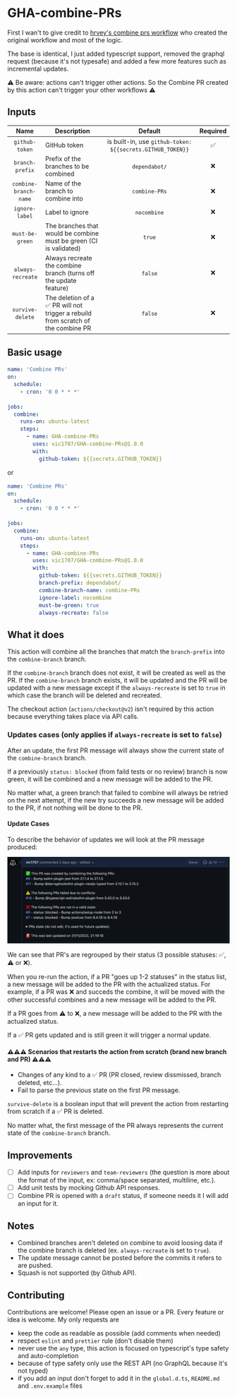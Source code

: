 # GHA-combine-PRs

First I wan't to give credit to [hrvey's combine prs workflow](https://github.com/hrvey/combine-prs-workflow) who created the original workflow and most of the logic.

The base is identical, I just added typescript support, removed the graphql request (because it's not typesafe) and added a few more features such as incremental updates.

⚠️ Be aware: actions can't trigger other actions. So the Combine PR created by this action can't trigger your other workflows ⚠️

## Inputs

|         Name          | Description                                                                       |                          Default                           | Required |
| :-------------------: | --------------------------------------------------------------------------------- | :--------------------------------------------------------: | :------: |
|    `github-token`     | GitHub token                                                                      | is built-in, use `github-token: ${{secrets.GITHUB_TOKEN}}` |    ✅    |
|    `branch-prefix`    | Prefix of the branches to be combined                                             |                       `dependabot/`                        |    ❌    |
| `combine-branch-name` | Name of the branch to combine into                                                |                       `combine-PRs`                        |    ❌    |
|    `ignore-label`     | Label to ignore                                                                   |                        `nocombine`                         |    ❌    |
|    `must-be-green`    | The branches that would be combine must be green (CI is validated)                |                           `true`                           |    ❌    |
|   `always-recreate`   | Always recreate the combine branch (turns off the update feature)                 |                          `false`                           |    ❌    |
|   `survive-delete`    | The deletion of a ✅ PR will not trigger a rebuild from scratch of the combine PR |                          `false`                           |    ❌    |

## Basic usage

```yaml
name: 'Combine PRs'
on:
  schedule:
    - cron: '0 0 * * *'

jobs:
  combine:
    runs-on: ubuntu-latest
    steps:
      - name: GHA-combine-PRs
        uses: vic1707/GHA-combine-PRs@1.0.0
        with:
          github-token: ${{secrets.GITHUB_TOKEN}}
```

or

```yaml
name: 'Combine PRs'
on:
  schedule:
    - cron: '0 0 * * *'

jobs:
  combine:
    runs-on: ubuntu-latest
    steps:
      - name: GHA-combine-PRs
        uses: vic1707/GHA-combine-PRs@1.0.0
        with:
          github-token: ${{secrets.GITHUB_TOKEN}}
          branch-prefix: dependabot/
          combine-branch-name: combine-PRs
          ignore-label: nocombine
          must-be-green: true
          always-recreate: false
```

## What it does

This action will combine all the branches that match the `branch-prefix` into the `combine-branch` branch.

If the `combine-branch` branch does not exist, it will be created as well as the PR.
If the `combine-branch` branch exists, it will be updated and the PR will be updated with a new message except if the `always-recreate` is set to `true` in which case the branch will be deleted and recreated.

The checkout action (`actions/checkout@v2`) isn't required by this action because everything takes place via API calls.

### Updates cases (only applies if `always-recreate` is set to `false`)

After an update, the first PR message will always show the current state of the `combine-branch` branch.

If a previously `status: blocked` (from faild tests or no review) branch is now green, it will be combined and a new message will be added to the PR.

No matter what, a green branch that failed to combine will always be retried on the next attempt, if the new try succeeds a new message will be added to the PR, if not nothing will be done to the PR.

#### Update Cases

To describe the behavior of updates we will look at the PR message produced:

[![PR_Message.png](img/PR_Message.png)](img/PR_Message.png)

We can see that PR's are regrouped by their status (3 possible statuses: ✅, ⚠️ or ❌).

When you re-run the action, if a PR "goes up 1-2 statuses" in the status list, a new message will be added to the PR with the actualized status.
For example, if a PR was ❌ and succeds the combine, it will be moved with the other successful combines and a new message will be added to the PR.

If a PR goes from ⚠️ to ❌, a new message will be added to the PR with the actualized status.

If a ✅ PR gets updated and is still green it will trigger a normal update.

#### ⚠️⚠️⚠️ Scenarios that restarts the action from scratch (brand new branch and PR) ⚠️⚠️⚠️

- Changes of any kind to a ✅ PR (PR closed, review dissmissed, branch deleted, etc...).
- Fail to parse the previous state on the first PR message.

`survive-delete` is a boolean input that will prevent the action from restarting from scratch if a ✅ PR is deleted.

No matter what, the first message of the PR always represents the current state of the `combine-branch` branch.

## Improvements

- [ ] Add inputs for `reviewers` and `team-reviewers` (the question is more about the format of the input, ex: comma/space separated, multiline, etc.).
- [ ] Add unit tests by mocking Github API responses.
- [ ] Combine PR is opened with a `draft` status, if someone needs it I will add an input for it.

## Notes

- Combined branches aren't deleted on combine to avoid loosing data if the combine branch is deleted (ex. `always-recreate` is set to `true`).
- The update message cannot be posted before the commits it refers to are pushed.
- Squash is not supported (by Github API).

## Contributing

Contributions are welcome! Please open an issue or a PR.
Every feature or idea is welcome.
My only requests are

- keep the code as readable as possible (add comments when needed)
- respect `eslint` and `prettier` rule (don't disable them)
- never use the `any` type, this action is focused on typescript's type safety and auto-completion
- because of type safety only use the REST API (no GraphQL because it's not typed)
- if you add an input don't forget to add it in the `global.d.ts`, `README.md` and `.env.example` files
